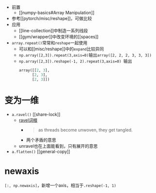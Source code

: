 - 前置
  - [[numpy-basics#Array Manipulation]]
- 参考[[pytorch/misc/reshape]]，可做比较
- 应用
  - [[line-collection]]中制造一系列线段
  - [[gym/wrapper]]中改变环境的[[spaces]]
- `array.repeat()`常常和`reshape`一起使用
  - 可以和[[misc/reshape]]中的`expand`比较异同
  - `np.array([2,3]).repeat(3,axis=0)`输出`array([2, 2, 2, 3, 3, 3])`
  - `np.array([2,3]).reshape(-1, 2).repeat(3,axis=0) `输出
    ```python
    array([[2, 3],
          [2, 3],
          [2, 3]])
    ```
# 变为一维
- `a.ravel()` [[share-lock]]
  - [ravel词根](https://www.etymonline.com/search?q=ravel)
    - > as threads become unwoven, they get tangled.
    - 两个矛盾的意思
  - unravel也在上面能看到，只有展开的意思
- `a.flatten()` [[general-copy]]
# newaxis
`[:, np.newaxis]`，新增一个axis，相当于`.reshape(-1, 1)`
